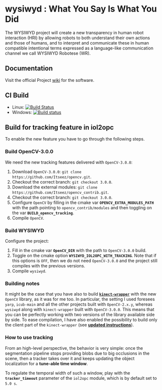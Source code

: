 wysiwyd : What You Say Is What You Did
=======

The WYSIWYD project will create a new transparency in human robot interaction (HRI) by allowing robots to both understand their own actions and those of humans, and to interpret and communicate these in human compatible intentional terms expressed as a language-like communication channel we call WYSIWYD Robotese (WR).

## Documentation
Visit the official Project [wiki](http://wiki.icub.org/wysiwyd/dox/html/index.html) for the software.

## CI Build
- Linux: [![Build Status](https://travis-ci.org/robotology/wysiwyd.png?branch=master)](https://travis-ci.org/robotology/wysiwyd)
- Windows: [![Build status](https://ci.appveyor.com/api/projects/status/4rckcp8suov8pcv1)](https://ci.appveyor.com/project/pattacini/wysiwyd)

## Build for tracking feature in iol2opc

To enable the new feature you have to go through the following steps.

### Build OpenCV-3.0.0

We need the new tracking features delivered with `OpenCV-3.0.0`:

1. Download `OpenCV-3.0.0`: `git clone https://github.com/Itseez/opencv.git`.
2. Checkout the correct branch: `git checkout 3.0.0`.
3. Download the external modules: `git clone https://github.com/Itseez/opencv_contrib.git`.
4. Checkout the correct branch: `git checkout 3.0.0`.
5. Configure `OpenCV` by filling in the cmake var **`OPENCV_EXTRA_MODULES_PATH`** with the path pointing to `opencv_contrib/modules` and then toggling on the var **`BUILD_opencv_tracking`**.
6. Compile `OpenCV`.

### Build WYSIWYD

Configure the project:

1. Fill in the cmake var **`OpenCV_DIR`** with the path to `OpenCV-3.0.0` build.
2. Toggle on the cmake option **`WYSIWYD_IOL2OPC_WITH_TRACKING`**. Note that if this options is `OFF`, then we do not need `OpenCV-3.0.0` and the project still compiles with the previous versions.
3. Compile `wysiwyd`.

### Building notes

It might be the case that you have also to build [**`kinect-wrapper`**](https://github.com/robotology/kinect-wrapper) with the new `OpenCV` library, as it was for me too. In particular, the setting I used foresees `yarp`, `icub-main` and all the other projects built with `OpenCV-2.x.y`, whereas `wysiwyd` along with `kinect-wrapper` built with `OpenCV-3.0.0`. This means that you can be perfectly working with two versions of the library available side by side. To ease compilation, I have also enabled the possibility to build only the client part of the `kinect-wrapper` (see [**updated instructions**](https://github.com/robotology/kinect-wrapper#cmaking-the-project)).

### How to use tracking

From an high-level perspective, the behavior is very simple: once the segmentation pipeline stops providing blobs due to big occlusions in the scene, then a tracker takes over it and keeps updating the object localization for a **tune-able time window**. 

To regulate the temporal width of such a window, play with the **`tracker_timeout`** parameter of the `iol2opc` module, which is by default set to `5.0 s`.
